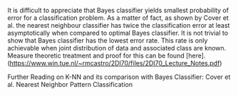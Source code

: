 It is difficult to appreciate that Bayes classifier yields smallest probability of error for a classification problem. As a matter of fact, as shown by Cover et al. the nearest neighbour classifier has twice the classification error at least asymptotically when compared to optimal Bayes classifier. It is not trivial to show that Bayes classifier has the lowest error rate. This rate is only achievable when joint distribution of data and associated class are known. Measure theoretic treatment and proof for this can be found [here].(https://www.win.tue.nl/~rmcastro/2DI70/files/2DI70_Lecture_Notes.pdf)

Further Reading on K-NN and its comparison with Bayes Classifier:
Cover et al. Nearest Neighbor Pattern Classification 
